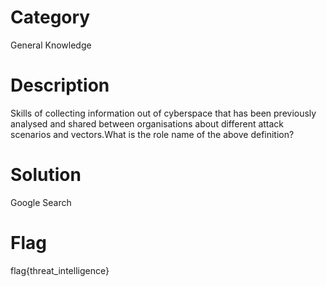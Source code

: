# Category
General Knowledge
# Description
Skills of collecting information out of cyberspace that has been previously analysed and shared between organisations about different attack scenarios and vectors.What is the role name of the above definition?
# Solution 
Google Search
# Flag
flag{threat_intelligence}